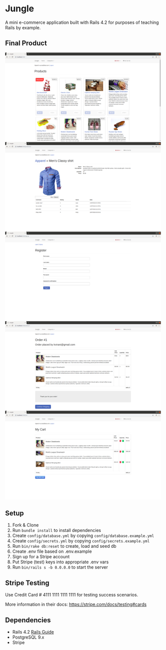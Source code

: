 # Jungle

A mini e-commerce application built with Rails 4.2 for purposes of teaching Rails by example.

## Final Product

![Product List](https://github.com/jackwbauer/jungle-rails/blob/master/docs/Product_index.png)
![Product Page](https://github.com/jackwbauer/jungle-rails/blob/master/docs/Product_show.png)
![Registration](https://github.com/jackwbauer/jungle-rails/blob/master/docs/Register.png)
![Order Confirmation](https://github.com/jackwbauer/jungle-rails/blob/master/docs/Order-confirmation.png)
![Cart](https://github.com/jackwbauer/jungle-rails/blob/master/docs/Cart.png)

## Setup

1. Fork & Clone
2. Run `bundle install` to install dependencies
3. Create `config/database.yml` by copying `config/database.example.yml`
4. Create `config/secrets.yml` by copying `config/secrets.example.yml`
5. Run `bin/rake db:reset` to create, load and seed db
6. Create .env file based on .env.example
7. Sign up for a Stripe account
8. Put Stripe (test) keys into appropriate .env vars
9. Run `bin/rails s -b 0.0.0.0` to start the server

## Stripe Testing

Use Credit Card # 4111 1111 1111 1111 for testing success scenarios.

More information in their docs: <https://stripe.com/docs/testing#cards>

## Dependencies

* Rails 4.2 [Rails Guide](http://guides.rubyonrails.org/v4.2/)
* PostgreSQL 9.x
* Stripe
